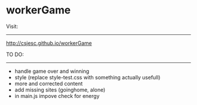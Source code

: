 workerGame
==========

Visit:
______

http://csjesc.github.io/workerGame

TO DO:
______

- handle game over and winning
- style (replace style-test.css with something actually usefull)
- more and corrected content
- add missing sites (goinghome, alone)
- in main.js impove check for energy
